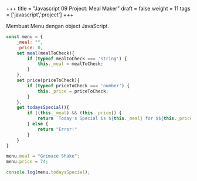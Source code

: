 +++
title = "Javascript 09 Project: Meal Maker"
draft = false
weight = 11
tags = ['javascript','project']
+++

Membuat Menu dengan object JavaScript.

```js
const menu = {
    _meal: "",
    _price: 0,
    set meal(mealToCheck){
        if (typeof mealToCheck === 'string') {
            this._meal = mealToCheck;
        }
    },
    set price(priceToCheck){
        if (typeof priceToCheck === 'number') {
            this._price = priceToCheck;
        }
    },
    get todaysSpecial(){
        if ((this._meal) && (this._price)) {
            return `Today's Special is ${this._meal} for $${this._price}!`
        } else {
            return "Error!"
        }
    }
}

menu.meal = "Grimace Shake";
menu.price = 74;

console.log(menu.todaysSpecial);
```